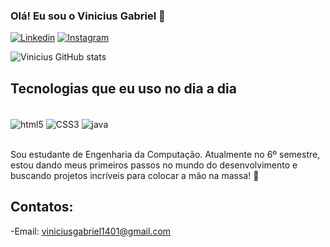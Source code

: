 
### Olá! Eu sou o Vinicius Gabriel 👋

[![Linkedin](https://img.shields.io/badge/LinkedIn-0077B5?style=for-the-badge&logo=linkedin&logoColor=white)](https://www.linkedin.com/in/vinicius-gabriel-da-silva-33627a275/)
[![Instagram](https://img.shields.io/badge/Instagram-E4405F?style=for-the-badge&logo=instagram&logoColor=white)](https://www.instagram.com/viini.gsilva/)

![Vinicius GitHub stats](https://github-readme-stats.vercel.app/api?username=V1n1c1us00&show_icons=true&theme=transparent)

## Tecnologias que eu uso no dia a dia

<div
style="display: inline_block"><br>
<img align ="center" alt="html5" src="https://img.shields.io/badge/HTML5-E34F26?style=for-the-badge&logo=html5&logoColor=white">
<img align ="center" alt="CSS3" src="https://img.shields.io/badge/CSS3-1572B6?style=for-the-badge&logo=css3&logoColor=white">
<img align ="center" alt="java" src="https://img.shields.io/badge/JavaScript-F7DF1E?style=for-the-badge&logo=javascript&logoColor=black">
</div><br/>

 Sou estudante de Engenharia da Computação. Atualmente no 6º semestre, estou dando meus primeiros passos no mundo do desenvolvimento e buscando projetos incríveis para colocar a mão na massa! 🚀

 ## Contatos:
 -Email: viniciusgabriel1401@gmail.com




